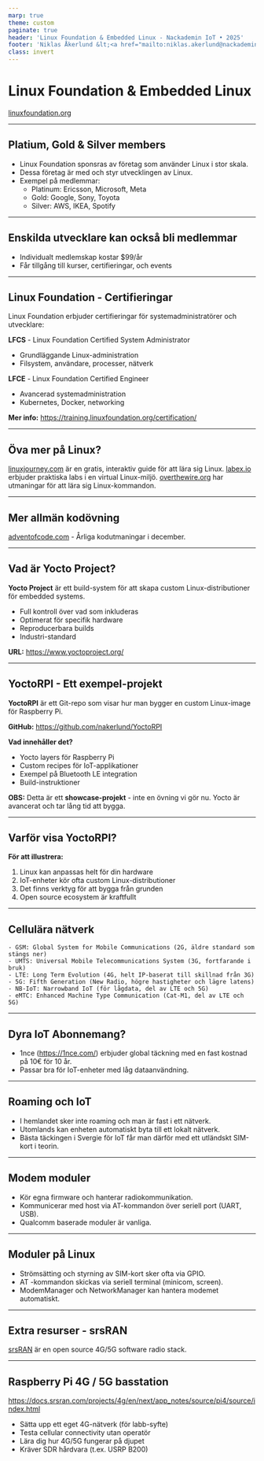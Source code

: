 ```yaml
---
marp: true
theme: custom
paginate: true
header: 'Linux Foundation & Embedded Linux - Nackademin IoT • 2025'
footer: 'Niklas Åkerlund &lt;<a href="mailto:niklas.akerlund@nackademin.se">niklas.akerlund@nackademin.se</a>&gt;'
class: invert
---
```


# Linux Foundation & Embedded Linux

[linuxfoundation.org](https://www.linuxfoundation.org/)

<!--

Linux foundation har tre uppdrag:

1. Stödja utvecklingen av Linux-kärnan
2. Främja användningen av Linux i företag
3. Utbilda nästa generations Linux-utvecklare

...och sponsrar Linus Torvald och andra utvecklare.

--->

---

## Platium, Gold & Silver members

- Linux Foundation sponsras av företag som använder Linux i stor skala.
- Dessa företag är med och styr utvecklingen av Linux.
- Exempel på medlemmar:
    - Platinum: Ericsson, Microsoft, Meta
    - Gold: Google, Sony, Toyota
    - Silver: AWS, IKEA, Spotify

<!--
 - Dessa företag bär en stor del av kostnaden för konferenser, utveckling, och infrastruktur.
 - Vilket gör det relativt billigt för enskilda utvecklare eller små företag att hänga på.
-->

---

## Enskilda utvecklare kan också bli medlemmar

- Individualt medlemskap kostar $99/år
- Får tillgång till kurser, certifieringar, och events

---

## Linux Foundation - Certifieringar

Linux Foundation erbjuder certifieringar för systemadministratörer och utvecklare:

**LFCS** - Linux Foundation Certified System Administrator

- Grundläggande Linux-administration
- Filsystem, användare, processer, nätverk

**LFCE** - Linux Foundation Certified Engineer

- Avancerad systemadministration
- Kubernetes, Docker, networking

**Mer info:** <https://training.linuxfoundation.org/certification/>

---

## Öva mer på Linux?

[linuxjourney.com](https://linuxjourney.com/) är en gratis, interaktiv guide för att lära sig Linux.
[labex.io](https://labex.io/) erbjuder praktiska labs i en virtual Linux-miljö.
[overthewire.org](https://overthewire.org/wargames/bandit/) har utmaningar för att lära sig Linux-kommandon.

---

## Mer allmän kodövning

[adventofcode.com](https://adventofcode.com/) - Årliga kodutmaningar i december.

---

## Vad är Yocto Project?

**Yocto Project** är ett build-system för att skapa custom Linux-distributioner för embedded systems.

- Full kontroll över vad som inkluderas
- Optimerat för specifik hardware
- Reproducerbara builds
- Industri-standard

**URL:** <https://www.yoctoproject.org/>

---

## YoctoRPI - Ett exempel-projekt

**YoctoRPI** är ett Git-repo som visar hur man bygger en custom Linux-image för Raspberry Pi.

**GitHub:** <https://github.com/nakerlund/YoctoRPI>

**Vad innehåller det?**

- Yocto layers för Raspberry Pi
- Custom recipes för IoT-applikationer
- Exempel på Bluetooth LE integration
- Build-instruktioner

**OBS:** Detta är ett **showcase-projekt** - inte en övning vi gör nu.
Yocto är avancerat och tar lång tid att bygga.

---

## Varför visa YoctoRPI?

**För att illustrera:**

1. Linux kan anpassas helt för din hardware
2. IoT-enheter kör ofta custom Linux-distributioner
3. Det finns verktyg för att bygga från grunden
4. Open source ecosystem är kraftfullt

---

## Cellulära nätverk

    - GSM: Global System for Mobile Communications (2G, äldre standard som stängs ner)
    - UMTS: Universal Mobile Telecommunications System (3G, fortfarande i bruk)
    - LTE: Long Term Evolution (4G, helt IP-baserat till skillnad från 3G)
    - 5G: Fifth Generation (New Radio, högre hastigheter och lägre latens)
    - NB-IoT: Narrowband IoT (för lågdata, del av LTE och 5G)
    - eMTC: Enhanced Machine Type Communication (Cat-M1, del av LTE och 5G)

---

## Dyra IoT Abonnemang?

- 1nce (<https://1nce.com/>) erbjuder global täckning med en fast kostnad på 10€ för 10 år.
- Passar bra för IoT-enheter med låg dataanvändning.

---

## Roaming och IoT

- I hemlandet sker inte roaming och man är fast i ett nätverk.
- Utomlands kan enheten automatiskt byta till ett lokalt nätverk.
- Bästa täckingen i Svergie för IoT får man därför med ett utländskt SIM-kort i teorin.

---

## Modem moduler

- Kör egna firmware och hanterar radiokommunikation.
- Kommunicerar med host via AT-kommandon över seriell port (UART, USB).
- Qualcomm baserade moduler är vanliga.

---

## Moduler på Linux

- Strömsätting och styrning av SIM-kort sker ofta via GPIO.
- AT -kommandon skickas via seriell terminal (minicom, screen).
- ModemManager och NetworkManager kan hantera modemet automatiskt.

---

## Extra resurser - srsRAN

[srsRAN](https://docs.srsran.com/) är en open source 4G/5G software radio stack.

<!--

Lagstifting tvingade operatörer att jobba med open source för att möjliggöra konkurrens och transparens.
-->

---

## Raspberry Pi 4G / 5G basstation

<https://docs.srsran.com/projects/4g/en/next/app_notes/source/pi4/source/index.html>

- Sätta upp ett eget 4G-nätverk (för labb-syfte)
- Testa cellular connectivity utan operatör
- Lära dig hur 4G/5G fungerar på djupet
- Kräver SDR hårdvara (t.ex. USRP B200)
